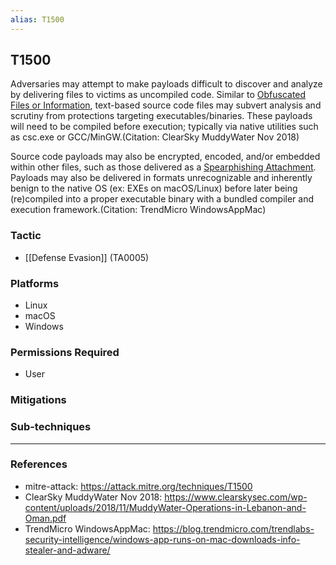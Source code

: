 ```yaml
---
alias: T1500
---
```


## T1500

Adversaries may attempt to make payloads difficult to discover and analyze by delivering files to victims as uncompiled code. Similar to [Obfuscated Files or Information](https://attack.mitre.org/techniques/T1027), text-based source code files may subvert analysis and scrutiny from protections targeting executables/binaries. These payloads will need to be compiled before execution; typically via native utilities such as csc.exe or GCC/MinGW.(Citation: ClearSky MuddyWater Nov 2018)

Source code payloads may also be encrypted, encoded, and/or embedded within other files, such as those delivered as a [Spearphishing Attachment](https://attack.mitre.org/techniques/T1193). Payloads may also be delivered in formats unrecognizable and inherently benign to the native OS (ex: EXEs on macOS/Linux) before later being (re)compiled into a proper executable binary with a bundled compiler and execution framework.(Citation: TrendMicro WindowsAppMac)



### Tactic
- [[Defense Evasion]] (TA0005)

### Platforms
- Linux
- macOS
- Windows

### Permissions Required
- User

### Mitigations

### Sub-techniques


---
### References

- mitre-attack: https://attack.mitre.org/techniques/T1500
- ClearSky MuddyWater Nov 2018: https://www.clearskysec.com/wp-content/uploads/2018/11/MuddyWater-Operations-in-Lebanon-and-Oman.pdf
- TrendMicro WindowsAppMac: https://blog.trendmicro.com/trendlabs-security-intelligence/windows-app-runs-on-mac-downloads-info-stealer-and-adware/
